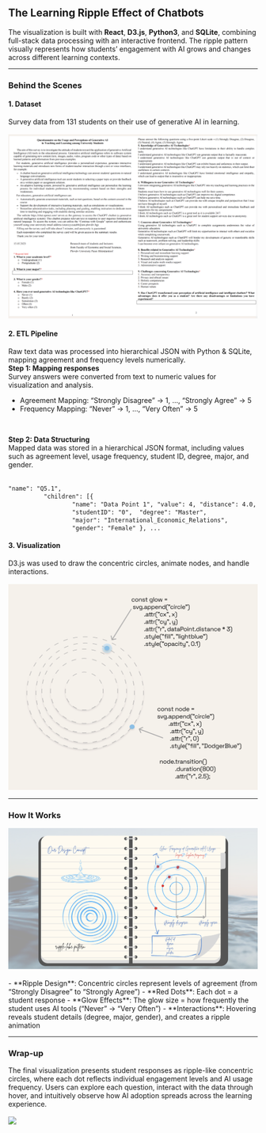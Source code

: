 ## The Learning Ripple Effect of Chatbots

The visualization is built with **React**, **D3.js**, **Python3**, and **SQLite**, combining full-stack data processing with an interactive frontend. The ripple pattern visually represents how students’ engagement with AI grows and changes across different learning contexts.

***

### Behind the Scenes

#### 1. Dataset
Survey data from 131 students on their use of generative AI in learning.
<br>
<br>
<img src="images/form.png?raw=true"/>

#### 2. ETL Pipeline
Raw text data was processed into hierarchical JSON with Python & SQLite, mapping agreement and frequency levels numerically.
<br>
**Step 1: Mapping responses** <br>
Survey answers were converted from text to numeric values for visualization and analysis.
<br>
- Agreement Mapping: “Strongly Disagree” → 1, ..., “Strongly Agree” → 5
- Frequency Mapping: “Never” → 1, ..., “Very Often” → 5

<br>

**Step 2: Data Structuring** <br>
Mapped data was stored in a hierarchical JSON format, including values such as agreement level, usage frequency, student ID, degree, major, and gender.
<br>
<br>
```
"name": "Q5.1",
          "children": [{
                  "name": "Data Point 1", "value": 4, "distance": 4.0,
                  "studentID": "0",  "degree": "Master",
                  "major": "International_Economic_Relations",
                  "gender": "Female" }, ...
```

#### 3. Visualization
D3.js was used to draw the concentric circles, animate nodes, and handle interactions.
<br>
<br>
<img src="images/d3-intro-1.png?raw=true"/>

***

### How It Works

<img src="images/note.png?raw=true"/>
<br>
<br>
- **Ripple Design**: Concentric circles represent levels of agreement (from “Strongly Disagree” to “Strongly Agree”)
- **Red Dots**: Each dot = a student response
- **Glow Effects**: The glow size = how frequently the student uses AI tools (“Never” → “Very Often”)
- **Interactions**: Hovering reveals student details (degree, major, gender), and creates a ripple animation


***

### Wrap-up
The final visualization presents student responses as ripple-like concentric circles, where each dot reflects individual engagement levels and AI usage frequency. Users can explore each question, interact with the data through hover, and intuitively observe how AI adoption spreads across the learning experience.
<br>
<br>
<img src="images/ripple-g.gif?raw=true"/>

